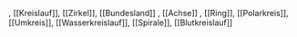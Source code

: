 , [[Kreislauf]], [[Zirkel]], [[Bundesland]]
, [[Achse]]
, [[Ring]], [[Polarkreis]], [[Umkreis]], [[Wasserkreislauf]], [[Spirale]], [[Blutkreislauf]]